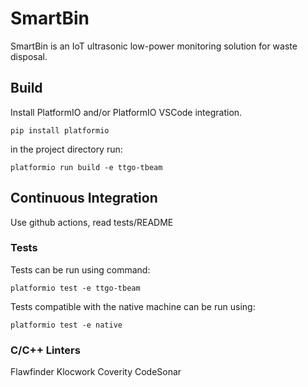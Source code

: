 
# SmartBin

SmartBin is an IoT ultrasonic low-power monitoring solution for waste disposal.

## Build

Install PlatformIO and/or PlatformIO VSCode integration.

`pip install platformio`

in the project directory run:

`platformio run build -e ttgo-tbeam`

## Continuous Integration

Use github actions, read tests/README

### Tests

Tests can be run using command:

`platformio test -e ttgo-tbeam`

Tests compatible with the native machine can be run using:

`platformio test -e native`

### C/C++ Linters

Flawfinder
Klocwork
Coverity
CodeSonar
